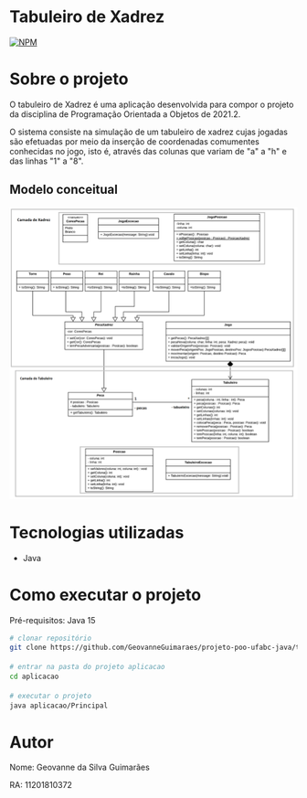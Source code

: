 # Tabuleiro de Xadrez
[![NPM](https://img.shields.io/npm/l/react)](https://github.com/GeovanneGuimaraes/projeto-poo-ufabc-java/blob/master/LICENSE) 

# Sobre o projeto

O tabuleiro de Xadrez é uma aplicação desenvolvida para compor o projeto da disciplina de Programação Orientada a Objetos de 2021.2.

O sistema consiste na simulação de um tabuleiro de xadrez cujas jogadas são efetuadas por meio da inserção de coordenadas comumentes conhecidas no jogo, isto é, através das colunas que variam de "a" a "h" e das linhas "1" a "8". 

## Modelo conceitual
![Modelo Conceitual](https://github.com/GeovanneGuimaraes/projeto-poo-ufabc-java/blob/master/diagrama%20de%20classe/Diagramas%20de%20Classe%20-%20Tabuleiro%20Xadrez%20POO.png)

# Tecnologias utilizadas
- Java

# Como executar o projeto

Pré-requisitos: Java 15

```bash
# clonar repositório
git clone https://github.com/GeovanneGuimaraes/projeto-poo-ufabc-java/tree/master

# entrar na pasta do projeto aplicacao
cd aplicacao

# executar o projeto
java aplicacao/Principal
```

# Autor

Nome: Geovanne da Silva Guimarães

RA: 11201810372
